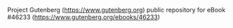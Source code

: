 Project Gutenberg (https://www.gutenberg.org) public repository for eBook #46233 (https://www.gutenberg.org/ebooks/46233)
